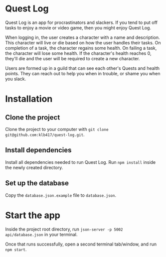 # Quest Log

Quest Log is an app for procrastinators and slackers. If you tend to put off tasks to enjoy a movie or video game, then you might enjoy Quest Log.

When logging in, the user creates a character with a name and description. This character will live or die based on how the user handles their tasks. On completion of a task, the character regains some health. On failing a task, the character will lose some health. If the character's health reaches 0, they'll die and the user will be required to create a new character.

Users are formed up in a guild that can see each other's Quests and health points. They can reach out to help you when in trouble, or shame you when you slack.

# Installation

## Clone the project

Clone the project to your computer with
`git clone git@github.com:klb417/quest-log.git`.

## Install dependencies

Install all dependencies needed to run Quest Log. Run `npm install` inside the newly created directory.

## Set up the database

Copy the `database.json.example` file to `database.json`.

# Start the app

Inside the project root directory, run `json-server -p 5002 api/database.json` in your terminal.

Once that runs successfully, open a second terminal tab/window, and run `npm start`.
